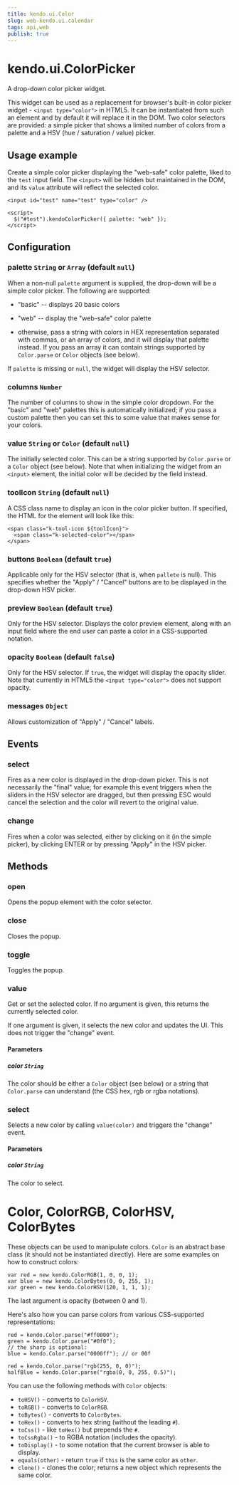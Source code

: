 ```yaml
---
title: kendo.ui.Color
slug: web-kendo.ui.calendar
tags: api,web
publish: true
---
```


# kendo.ui.ColorPicker

A drop-down color picker widget.

This widget can be used as a replacement for browser's built-in color
picker widget - `<input type="color">` in HTML5.  It can be
instantiated from such an element and by default it will replace it in
the DOM.  Two color selectors are provided: a simple picker that shows
a limited number of colors from a palette and a HSV (hue / saturation
/ value) picker.

## Usage example

Create a simple color picker displaying the "web-safe" color palette,
liked to the `test` input field.  The `<input>` will be hidden but
maintained in the DOM, and its `value` attribute will reflect the
selected color.

    <input id="test" name="test" type="color" />

    <script>
      $("#test").kendoColorPicker({ palette: "web" });
    </script>

## Configuration

### palette `String` or `Array` (default `null`)

When a non-null `palette` argument is supplied, the drop-down will be
a simple color picker.  The following are supported:

- "basic" -- displays 20 basic colors

- "web" -- display the "web-safe" color palette

- otherwise, pass a string with colors in HEX representation separated
  with commas, or an array of colors, and it will display that palette
  instead.  If you pass an array it can contain strings supported by
  `Color.parse` or `Color` objects (see below).

If `palette` is missing or `null`, the widget will display the HSV
selector.

### columns `Number`

The number of columns to show in the simple color dropdown.  For the
"basic" and "web" palettes this is automatically initialized; if you
pass a custom palette then you can set this to some value that makes
sense for your colors.

### value `String` or `Color` (default `null`)

The initially selected color.  This can be a string supported by
`Color.parse` or a `Color` object (see below).  Note that when
initializing the widget from an `<input>` element, the initial color
will be decided by the field instead.

### toolIcon `String` (default `null`)

A CSS class name to display an icon in the color picker button.  If
specified, the HTML for the element will look like this:

    <span class="k-tool-icon ${toolIcon}">
      <span class="k-selected-color"></span>
    </span>

### buttons `Boolean` (default `true`)

Applicable only for the HSV selector (that is, when `pallete` is
null).  This specifies whether the "Apply" / "Cancel" buttons are to
be displayed in the drop-down HSV picker.

### preview `Boolean` (default `true`)

Only for the HSV selector.  Displays the color preview element, along
with an input field where the end user can paste a color in a
CSS-supported notation.

### opacity `Boolean` (default `false`)

Only for the HSV selector.  If `true`, the widget will display the
opacity slider.  Note that currently in HTML5 the `<input
type="color">` does not support opacity.

### messages `Object`

Allows customization of "Apply" / "Cancel" labels.

## Events

### select

Fires as a new color is displayed in the drop-down picker.  This is
not necessarily the "final" value; for example this event triggers
when the sliders in the HSV selector are dragged, but then pressing
ESC would cancel the selection and the color will revert to the
original value.

### change

Fires when a color was selected, either by clicking on it (in the
simple picker), by clicking ENTER or by pressing "Apply" in the HSV
picker.

## Methods

### open

Opens the popup element with the color selector.

### close

Closes the popup.

### toggle

Toggles the popup.

### value

Get or set the selected color. If no argument is given, this returns
the currently selected color.

If one argument is given, it selects the new color and updates the UI.
This does not trigger the "change" event.

#### Parameters

##### color `String`

The color should be either a `Color` object (see below) or
a string that `Color.parse` can understand (the CSS hex, rgb or rgba notations).

### select

Selects a new color by calling `value(color)` and triggers the
"change" event.

#### Parameters

##### color `String`

The color to select.

# Color, ColorRGB, ColorHSV, ColorBytes

These objects can be used to manipulate colors.  `Color` is an
abstract base class (it should not be instantiated directly).  Here
are some examples on how to construct colors:

    var red = new kendo.ColorRGB(1, 0, 0, 1);
    var blue = new kendo.ColorBytes(0, 0, 255, 1);
    var green = new kendo.ColorHSV(120, 1, 1, 1);

The last argument is opacity (between 0 and 1).

Here's also how you can parse colors from various CSS-supported
representations:

    red = kendo.Color.parse("#ff0000");
    green = kendo.Color.parse("#0f0");
    // the sharp is optional:
    blue = kendo.Color.parse("0000ff"); // or 00f

    red = kendo.Color.parse("rgb(255, 0, 0)");
    halfBlue = kendo.Color.parse("rgba(0, 0, 255, 0.5)");

You can use the following methods with `Color` objects:

- `toHSV()` - converts to `ColorHSV`.
- `toRGB()` - converts to `ColorRGB`.
- `toBytes()` - converts to `ColorBytes`.
- `toHex()` - converts to hex string (without the leading `#`).
- `toCss()` - like `toHex()` but prepends the `#`.
- `toCssRgba()` - to RGBA notation (includes the opacity).
- `toDisplay()` - to some notation that the current browser is able to display.
- `equals(other)` - return `true` if `this` is the same color as `other`.
- `clone()` - clones the color; returns a new object which represents the same color.


